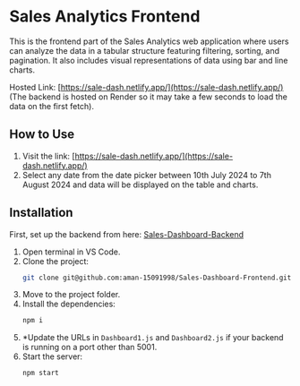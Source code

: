 # Sales Analytics Frontend

This is the frontend part of the Sales Analytics web application where users can analyze the data in a tabular structure featuring filtering, sorting, and pagination. It also includes visual representations of data using bar and line charts.

Hosted Link: [https://sale-dash.netlify.app/](https://sale-dash.netlify.app/) (The backend is hosted on Render so it may take a few seconds to load the data on the first fetch).

## How to Use

1. Visit the link: [https://sale-dash.netlify.app/](https://sale-dash.netlify.app/)
2. Select any date from the date picker between 10th July 2024 to 7th August 2024 and data will be displayed on the table and charts.

## Installation

First, set up the backend from here: [Sales-Dashboard-Backend](https://github.com/aman-15091998/Sales-Dashboard-Backend)

1. Open terminal in VS Code.
2. Clone the project:
    ```sh
    git clone git@github.com:aman-15091998/Sales-Dashboard-Frontend.git
    ```
3. Move to the project folder.
4. Install the dependencies:
    ```sh
    npm i
    ```
5. *Update the URLs in `Dashboard1.js` and `Dashboard2.js` if your backend is running on a port other than 5001.
6. Start the server:
    ```sh
    npm start
    ```

